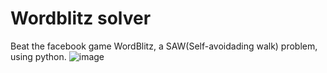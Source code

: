 # Wordblitz solver
Beat the facebook game WordBlitz, a SAW(Self-avoidading walk) problem, using python.
![image](https://github.com/taixhi/wordblitz/raw/master/screenshot.png)
